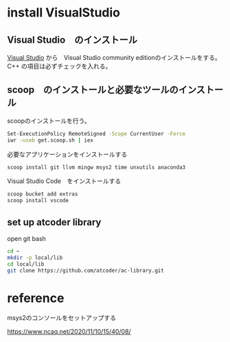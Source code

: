 # install VisualStudio

## Visual Studio　のインストール

[Visual Studio](https://visualstudio.microsoft.com/ja/) から　Visual Studio community editionのインストールをする。
C++ の項目は必ずチェックを入れる。

## scoop　のインストールと必要なツールのインストール

scoopのインストールを行う。

```bash
Set-ExecutionPolicy RemoteSigned -Scope CurrentUser -Force
iwr -useb get.scoop.sh | iex
```

必要なアプリケーションをインストールする

```bash
scoop install git llvm mingw msys2 time unxutils anaconda3
```

Visual Studio Code　をインストールする

```bash
scoop bucket add extras
scoop install vscode
```

## set up atcoder library
open git bash

```bash
cd ~
mkdir -p local/lib
cd local/lib
git clone https://github.com/atcoder/ac-library.git
```

# reference
msys2のコンソールをセットアップする

https://www.ncaq.net/2020/11/10/15/40/08/
